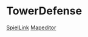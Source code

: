 # TowerDefense
[SpielLink](https://samuelpiehler.github.io/TowerDefense/index.html)
[Mapeditor](https://samuelpiehler.github.io/TowerDefense/mapeditor/mepeditor.html)
